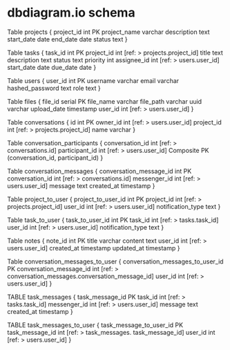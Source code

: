 # dbdiagram.io schema

Table projects {
  project_id int PK
  project_name varchar
  description text
  start_date date
  end_date date
  status text
}

Table tasks {
  task_id int PK
  project_id int [ref: > projects.project_id]
  title text
  description text
  status text
  priority int
  assignee_id int [ref: > users.user_id]
  start_date date
  due_date date
}

Table users {
  user_id int PK
  username varchar
  email varchar
  hashed_password text
  role text
}

Table files {
  file_id serial PK
  file_name varchar
  file_path varchar
  uuid varchar
  upload_date timestamp
  user_id int [ref: > users.user_id]
}

Table conversations {
  id int PK
  owner_id int [ref: > users.user_id]
  project_id int [ref: > projects.project_id]
  name varchar
}

Table conversation_participants {
  conversation_id int [ref: > conversations.id]
  participant_id int [ref: > users.user_id]
  Composite PK (conversation_id, participant_id)
}

Table conversation_messages {
  conversation_message_id int PK
  conversation_id int [ref: > conversations.id]
  messenger_id int [ref: > users.user_id]
  message text
  created_at timestamp
}

Table project_to_user {
  project_to_user_id int PK
  project_id int [ref: > projects.project_id]
  user_id int [ref: > users.user_id]
  notification_type text
}

Table task_to_user {
  task_to_user_id int PK
  task_id int [ref: > tasks.task_id]
  user_id int [ref: > users.user_id]
  notification_type text
}

Table notes {
  note_id int PK
  title varchar
  content text
  user_id int [ref: > users.user_id]
  created_at timestamp
  updated_at timestamp
}

Table conversation_messages_to_user {
  conversation_messages_to_user_id PK
  conversation_message_id int [ref: > conversation_messages.conversation_message_id]
  user_id int [ref: > users.user_id]
}

TABLE task_messages {
    task_message_id PK
    task_id int [ref: > tasks.task_id]
    messenger_id int [ref: > users.user_id]
    message text
    created_at timestamp
}

TABLE task_messages_to_user {
    task_message_to_user_id PK
    task_message_id int [ref: > task_messages. task_message_id]
    user_id int [ref: > users.user_id]
}
